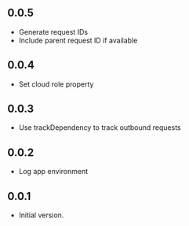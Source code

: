 ## 0.0.5
- Generate request IDs
- Include parent request ID if available

## 0.0.4
- Set cloud role property

## 0.0.3
- Use trackDependency to track outbound requests

## 0.0.2
- Log app environment

## 0.0.1
- Initial version.
